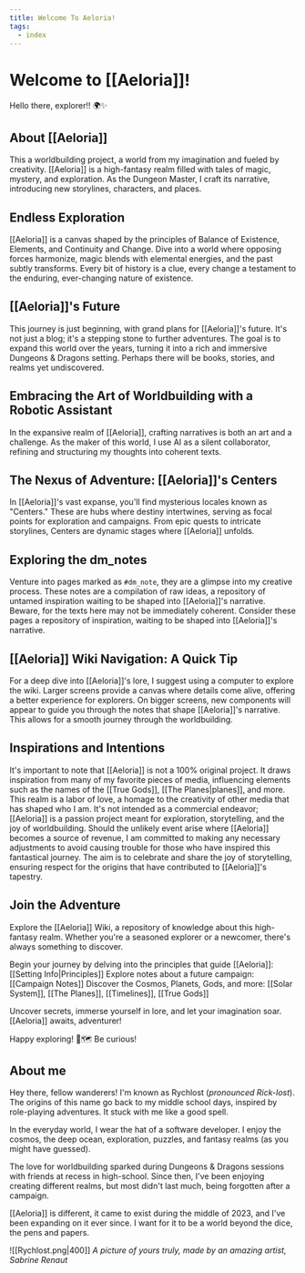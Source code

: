 ```yaml
---
title: Welcome To Aeloria!
tags:
  - index
---
```

# Welcome to [[Aeloria]]!

Hello there, explorer!! 🌍✨

## About [[Aeloria]]
This a worldbuilding project, a world from my imagination and fueled by creativity. [[Aeloria]] is a high-fantasy realm filled with tales of magic, mystery, and exploration. As the Dungeon Master, I craft its narrative, introducing new storylines, characters, and places.

## Endless Exploration
[[Aeloria]] is a canvas shaped by the principles of Balance of Existence, Elements, and Continuity and Change. Dive into a world where opposing forces harmonize, magic blends with elemental energies, and the past subtly transforms. Every bit of history is a clue, every change a testament to the enduring, ever-changing nature of existence.

## [[Aeloria]]'s Future
This journey is just beginning, with grand plans for [[Aeloria]]'s future. It's not just a blog; it's a stepping stone to further adventures. The goal is to expand this world over the years, turning it into a rich and immersive Dungeons & Dragons setting. Perhaps there will be books, stories, and realms yet undiscovered.

## Embracing the Art of Worldbuilding with a Robotic Assistant
In the expansive realm of [[Aeloria]], crafting narratives is both an art and a challenge. As the maker of this world, I use AI as a silent collaborator, refining and structuring my thoughts into coherent texts.

## The Nexus of Adventure: [[Aeloria]]'s Centers
In [[Aeloria]]'s vast expanse, you'll find mysterious locales known as "Centers." These are hubs where destiny intertwines, serving as focal points for exploration and campaigns. From epic quests to intricate storylines, Centers are dynamic stages where [[Aeloria]] unfolds.

## Exploring the dm_notes
Venture into pages marked as `#dm_note`, they are a glimpse into my creative process. These notes are a compilation of raw ideas, a repository of untamed inspiration waiting to be shaped into [[Aeloria]]'s narrative. Beware, for the texts here may not be immediately coherent. Consider these pages a repository of inspiration, waiting to be shaped into [[Aeloria]]'s narrative.

## [[Aeloria]] Wiki Navigation: A Quick Tip
For a deep dive into [[Aeloria]]'s lore, I suggest using a computer to explore the wiki. Larger screens provide a canvas where details come alive, offering a better experience for explorers.
On bigger screens, new components will appear to guide you through the notes that shape [[Aeloria]]'s narrative. This allows for a smooth journey through the worldbuilding.

## Inspirations and Intentions
It's important to note that [[Aeloria]] is not a 100% original project. It draws inspiration from many of my favorite pieces of media, influencing elements such as the names of the [[True Gods]], [[The Planes|planes]], and more. This realm is a labor of love, a homage to the creativity of other media that has shaped who I am. It's not intended as a commercial endeavor; [[Aeloria]] is a passion project meant for exploration, storytelling, and the joy of worldbuilding. Should the unlikely event arise where [[Aeloria]] becomes a source of revenue, I am committed to making any necessary adjustments to avoid causing trouble for those who have inspired this fantastical journey. The aim is to celebrate and share the joy of storytelling, ensuring respect for the origins that have contributed to [[Aeloria]]'s tapestry.

## Join the Adventure
Explore the [[Aeloria]] Wiki, a repository of knowledge about this high-fantasy realm. Whether you're a seasoned explorer or a newcomer, there's always something to discover.

Begin your journey by delving into the principles that guide [[Aeloria]]: [[Setting Info|Principles]]
Explore notes about a future campaign: [[Campaign Notes]]
Discover the Cosmos, Planets, Gods, and more: [[Solar System]], [[The Planes]], [[Timelines]], [[True Gods]]

Uncover secrets, immerse yourself in lore, and let your imagination soar. [[Aeloria]] awaits, adventurer!

Happy exploring! 📜🗺️
Be curious!

## About me

Hey there, fellow wanderers! I'm known as Rychlost (*pronounced Rick-lost*). The origins of this name go back to my middle school days, inspired by role-playing adventures. It stuck with me like a good spell.

In the everyday world, I wear the hat of a software developer. I enjoy the cosmos, the deep ocean, exploration, puzzles, and fantasy realms (as you might have guessed).

The love for worldbuilding sparked during Dungeons & Dragons sessions with friends at recess in high-school. Since then, I've been enjoying creating different realms, but most didn't last much, being forgotten after a campaign. 

[[Aeloria]] is different, it came to exist during the middle of 2023, and I've been expanding on it ever since. I want for it to be a world beyond the dice, the pens and papers. 

![[Rychlost.png|400]]
*A picture of yours truly, made by an amazing artist, Sabrine Renaut*